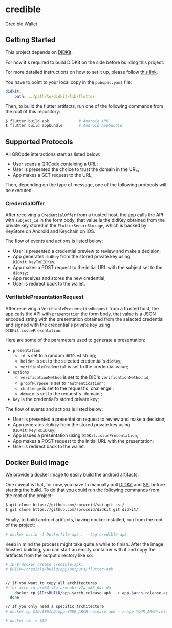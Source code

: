 # credible

Credible Wallet

## Getting Started

This project depends on [DIDKit](https://github.com/spruceid/didkit).

For now it's required to build DIDKit on the side before building this project.

For more detailed instructions on how to set it up,
please follow [this link](https://github.com/spruceid/didkit/blob/main/lib/FFI.md).

You have to point to your local copy in the `pubspec.yaml` file:

```yaml
didkit:
    path: ../path/to/didkit/lib/flutter
```

Then, to build the flutter artifacts, run one of the following
commands from the root of this repository:

```bash
$ flutter build apk             # Android APK
$ flutter build appbundle       # Android Appbundle
```

## Supported Protocols

All QRCode interactions start as listed below:

- User scans a QRCode containing a URL;
- User is presented the choice to trust the domain in the URL;
- App makes a GET request to the URL;

Then, depending on the type of message, one of the following protocols will be
executed.

### CredentialOffer

After receiving a `CredentialOffer` from a trusted host, the app calls the API
with `subject_id` in the form body, that value is the didKey obtained from the
private key stored in the `FlutterSecureStorage`, which is backed by KeyStore 
on Android and Keychain on iOS.

The flow of events and actions is listed below:

- User is presented a credential preview to review and make a decision;
- App generates `didKey` from the stored private key using `DIDKit.keyToDIDKey`;
- App makes a POST request to the initial URL with the subject set to the `didKey`;
- App receives and stores the new credential;
- User is redirect back to the wallet.

### VerifiablePresentationRequest

After receiving a `VerifiablePresentationRequest` from a trusted host, the app
calls the API with `presentation` the form body, that value is a JSON encoded
string with the presentation obtained from the selected credential and signed
with the credential's private key using `DIDKit.issuePresentation`.

Here are some of the parameters used to generate a presentation:

- `presentation`
  - `id` is set to a random `UUID.v4` string;
  - `holder` is set to the selected credential's `didKey`;
  - `verifiableCredential` is set to the credential value;
- `options`
  - `verificationMethod` is set to the DID's `verificationMethod` `id`;
  - `proofPurpose` is set to `'authentication'`;
  - `challenge` is set to the request's `challenge';
  - `domain` is set to the request's `domain';
- `key` is the credential's stored private key;

The flow of events and actions is listed below:

- User is presented a presentation request to review and make a decision;
- App generates `didKey` from the stored private key using `DIDKit.keyToDIDKey`;
- App issues a presentation using `DIDKit.issuePresentation`;
- App makes a POST request to the initial URL with the presentation;
- User is redirect back to the wallet.

## Docker Build Image

We provide a docker image to easily build the android artifacts.

One caveat is that, for now, you have to manually pull [DIDKit]() and [SSI]() 
before starting the build. To do that you could run the following commands from
the root of the project:

```bash
$ git clone https://github.com/spruceid/ssi.git ssi/
$ git clone https://github.com/spruceid/didkit.git didkit/
```

Finally, to build android artifacts, having docker installed, run from the root
of the project:

```bash
# docker build -f Dockerfile-apk . --tag credible-apk
```

Keep in mind the process might take quite a while to finish.
After the image finished building, you can start an empty container with it and
copy the artifacts from the output directory like so:

```bash
# ID=$(docker create credible-apk)
# BUILD=/credible/build/app/outputs/flutter-apk


// If you want to copy all architectures
# for arch in arm64-v8a armeabi-v7a x86_64; do
    docker cp $ID:$BUILD/app-$arch-release.apk - > app-$arch-release.apk
  done

// If you only need a specific architecture
# docker cp $ID:$BUILD/app-YOUR_ARCH-release.apk - > app-YOUR_ARCH-release.apk

# docker rm -v $ID
```

